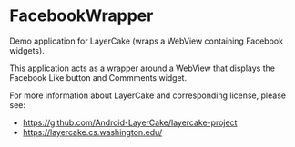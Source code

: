 FacebookWrapper
===============

Demo application for LayerCake (wraps a WebView containing Facebook widgets).

This application acts as a wrapper around a WebView that displays the Facebook Like button and Commments widget.


For more information about LayerCake and corresponding license, please see:
* https://github.com/Android-LayerCake/layercake-project
* https://layercake.cs.washington.edu/
